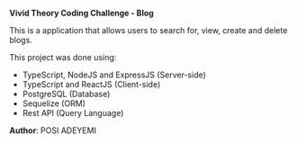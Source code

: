 **Vivid Theory Coding Challenge - Blog**

This is a application that allows users to search for, view, create and delete blogs.


This project was done using:

- TypeScript, NodeJS and ExpressJS (Server-side)
- TypeScript and ReactJS (Client-side)
- PostgreSQL (Database)
- Sequelize (ORM)
- Rest API (Query Language)



**Author**: POSI ADEYEMI